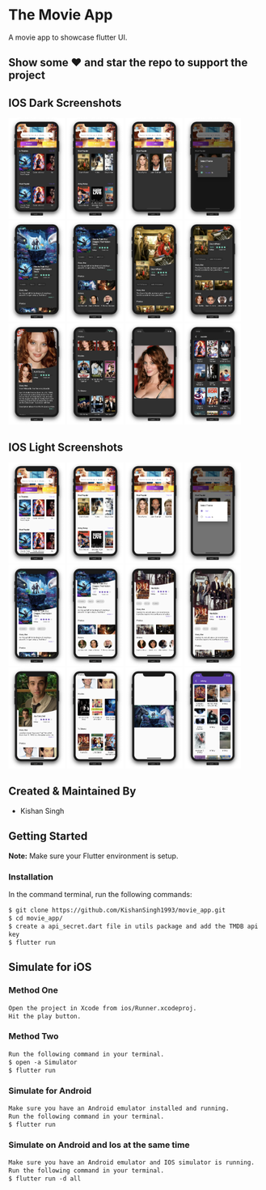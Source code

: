 # The Movie App

A movie app to showcase flutter UI.

## Show some :heart: and star the repo to support the project

## IOS Dark Screenshots
<img src="./screenshots/ios/dark/1.png" height="200em" /> <img src="./screenshots/ios/dark/2.png" height="200em" />
<img src="./screenshots/ios/dark/3.png" height="200em" /> <img src="./screenshots/ios/dark/4.png" height="200em" />
<img src="./screenshots/ios/dark/5.png" height="200em" /> <img src="./screenshots/ios/dark/6.png" height="200em" />
<img src="./screenshots/ios/dark/7.png" height="200em" /> <img src="./screenshots/ios/dark/8.png" height="200em" />
<img src="./screenshots/ios/dark/9.png" height="200em" /> <img src="./screenshots/ios/dark/10.png" height="200em" />
<img src="./screenshots/ios/dark/11.png" height="200em" /> <img src="./screenshots/ios/dark/12.png" height="200em" />

## IOS Light Screenshots
<img src="./screenshots/ios/light/1.png" height="200em" /> <img src="./screenshots/ios/light/2.png" height="200em" />
<img src="./screenshots/ios/light/3.png" height="200em" /> <img src="./screenshots/ios/light/4.png" height="200em" />
<img src="./screenshots/ios/light/5.png" height="200em" /> <img src="./screenshots/ios/light/6.png" height="200em" />
<img src="./screenshots/ios/light/7.png" height="200em" /> <img src="./screenshots/ios/light/8.png" height="200em" />
<img src="./screenshots/ios/light/9.png" height="200em" /> <img src="./screenshots/ios/light/10.png" height="200em" />
<img src="./screenshots/ios/light/11.png" height="200em" /> <img src="./screenshots/ios/light/12.png" height="200em" />

## Created & Maintained By

- Kishan Singh

## Getting Started

**Note:** Make sure your Flutter environment is setup.

### Installation

In the command terminal, run the following commands:

    $ git clone https://github.com/KishanSingh1993/movie_app.git
    $ cd movie_app/
    $ create a api_secret.dart file in utils package and add the TMDB api key
    $ flutter run

## Simulate for iOS
### Method One

    Open the project in Xcode from ios/Runner.xcodeproj.
    Hit the play button.

### Method Two

    Run the following command in your terminal.
    $ open -a Simulator
    $ flutter run

### Simulate for Android

    Make sure you have an Android emulator installed and running.
    Run the following command in your terminal.
    $ flutter run

### Simulate on Android and Ios at the same time

    Make sure you have an Android emulator and IOS simulator is running.
    Run the following command in your terminal.
    $ flutter run -d all


